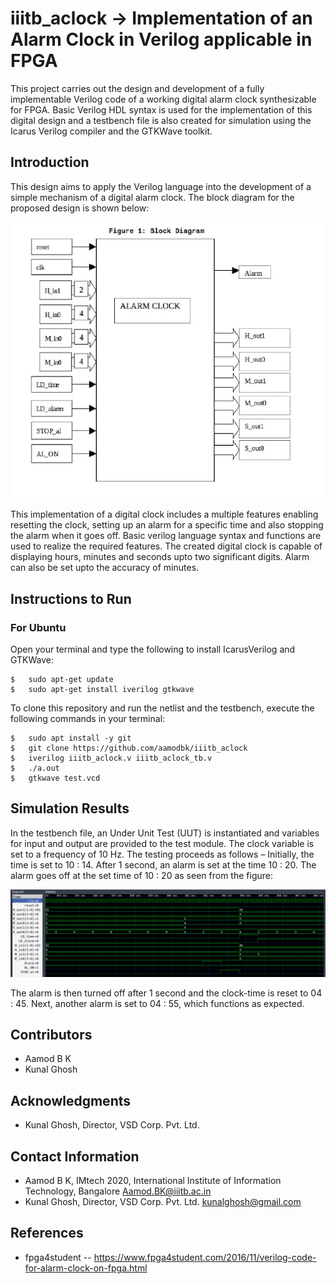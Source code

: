 # iiitb_aclock -> Implementation of an Alarm Clock in Verilog applicable in FPGA
This project carries out the design and development of a fully implementable Verilog code of a working digital
alarm clock synthesizable for FPGA. Basic Verilog HDL syntax is
used for the implementation of this digital design and a testbench
file is also created for simulation using the Icarus Verilog compiler
and the GTKWave toolkit.

## Introduction
This design aims to apply the Verilog language into the
development of a simple mechanism of a digital alarm clock. The block diagram for the proposed design is shown below:

![Alt text](blockdiagram.png?raw=true "Block Diagram")

This implementation of a digital clock includes a multiple
features enabling resetting the clock, setting up an alarm for
a specific time and also stopping the alarm when it goes off.
Basic verilog language syntax and functions are used to realize
the required features. The created digital clock is capable of
displaying hours, minutes and seconds upto two significant
digits. Alarm can also be set upto the accuracy of minutes.

## Instructions to Run
### For Ubuntu
Open your terminal and type the following to install IcarusVerilog and GTKWave:
```
$   sudo apt-get update
$   sudo apt-get install iverilog gtkwave
```
To clone this repository and run the netlist and the testbench, execute the following commands in your terminal:
```
$   sudo apt install -y git
$   git clone https://github.com/aamodbk/iiitb_aclock
$   iverilog iiitb_aclock.v iiitb_aclock_tb.v
$   ./a.out
$   gtkwave test.vcd
```

## Simulation Results
In the testbench file, an Under Unit Test (UUT) is instantiated and variables for input and output are provided to the
test module. The clock variable is set to a frequency of 10 Hz.
The testing proceeds as follows – Initially, the time is set to
10 : 14. After 1 second, an alarm is set at the time 10 : 20.
The alarm goes off at the set time of 10 : 20 as seen from the
figure:

![Alt text](graph.png?raw=true "Graph")

The alarm is then turned off after 1 second and the
clock-time is reset to 04 : 45. Next, another alarm is set to
04 : 55, which functions as expected.

## Contributors
* Aamod B K
* Kunal Ghosh

## Acknowledgments
* Kunal Ghosh, Director, VSD Corp. Pvt. Ltd.

## Contact Information
* Aamod B K, IMtech 2020, International Institute of Information Technology, Bangalore Aamod.BK@iiitb.ac.in
* Kunal Ghosh, Director, VSD Corp. Pvt. Ltd. kunalghosh@gmail.com

## References
* fpga4student -- https://www.fpga4student.com/2016/11/verilog-code-for-alarm-clock-on-fpga.html
